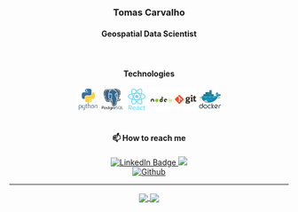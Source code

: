<div id="header" align="center">
  <h3>Tomas Carvalho</h3>
  <h4>Geospatial Data Scientist</h4>
</div>
<br/>
<!-- ____ -->

<div id="tech" align="center">
  <h4>Technologies</h4>
  <img src="https://github.com/devicons/devicon/blob/master/icons/python/python-original-wordmark.svg" title="Python" **alt="Python" width="40" height="40"/>
  <img src="https://github.com/devicons/devicon/blob/master/icons/postgresql/postgresql-original-wordmark.svg" width="40" height="40"/>  
  <img src="https://github.com/devicons/devicon/blob/master/icons/react/react-original-wordmark.svg" title="React" alt="React" width="40" height="40"/>
  <img src="https://github.com/devicons/devicon/blob/master/icons/nodejs/nodejs-original-wordmark.svg" title="NodeJS" alt="NodeJS" width="40" height="40"/>
  <img src="https://github.com/devicons/devicon/blob/master/icons/git/git-original-wordmark.svg" width="40" height="40" />
  <img src="https://github.com/devicons/devicon/blob/master/icons/docker/docker-original-wordmark.svg" width="40" height="40"/>
</div>
<br/>
<div id="badges" align="center">
  <h4> 📫 How to reach me </h4>
  <div id="social-media"  >
    <a href="https://www.linkedin.com/in/tomas-carvalho/?locale=en_US">
      <img src="https://img.shields.io/badge/LinkedIn-blue?style=for-the-badge&logo=linkedin&logoColor=white" alt="LinkedIn Badge"/>
    <a/>
     <a href="mailto:tomas.jpeg@gmail.com">
      <img src=https://img.shields.io/badge/Gmail-D14836?style=for-the-badge&logo=gmail&logoColor=white />
     <a/>
  </div>
  <div id="github">
     <a href="https://github.com/tomasoak">
      <img src="https://komarev.com/ghpvc/?username=tomasoak&style=flat-square&color=blue" alt="Github"/>
    <a/>
  </div>
</div>
      
___
    
<div align="center">
<a href="https://git.io/streak-stats">
  <img align="center" src="http://github-readme-streak-stats.herokuapp.com?user=tomasoak" />
</a>
<a href="https://github.com/anuraghazra/github-readme-stats">
  <img align="center" src="https://github-readme-stats.vercel.app/api/top-langs/?username=tomasoak&layout=compact&theme=vision-friendly-dark" />
</a>
</div>
<!-- [![Top Langs](https://github-readme-stats.vercel.app/api/top-langs/?username=tomasoak&layout=compact&theme=vision-friendly-dark)](https://github.com/anuraghazra/github-readme-stats) -->



<!--
**tomasoak/tomasoak** is a ✨ _special_ ✨ repository because its `README.md` (this file) appears on your GitHub profile.

Here are some ideas to get you started:

- 🔭 I’m currently working on ...
- 🌱 I’m currently learning ...
- 👯 I’m looking to collaborate on ...
- 🤔 I’m looking for help with ...
- 💬 Ask me about ...
- 📫 How to reach me: ...
- 😄 Pronouns: ...
- ⚡ Fun fact: ...
-->
